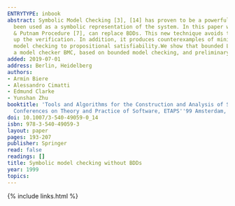 ```yaml
---
ENTRYTYPE: inbook
abstract: Symbolic Model Checking [3], [14] has proven to be a powerful technique for the verification of reactive systems. BDDs [2] have traditionally
  been used as a symbolic representation of the system. In this paper we show how boolean decision procedures, like St{\aa}lmarck's Method [16] or the Davis
  & Putnam Procedure [7], can replace BDDs. This new technique avoids the space blow up of BDDs, generates counterexamples much faster, and sometimes speeds
  up the verification. In addition, it produces counterexamples of minimal length. We introduce a bounded model checking procedure for LTL which reduces
  model checking to propositional satisfiability.We show that bounded LTL model checking can be done without a tableau construction. We have implemented
  a model checker BMC, based on bounded model checking, and preliminary results are presented.
added: 2019-07-01
address: Berlin, Heidelberg
authors:
- Armin Biere
- Alessandro Cimatti
- Edmund Clarke
- Yunshan Zhu
booktitle: 'Tools and Algorithms for the Construction and Analysis of Systems: 5th International Conference, TACAS''99 Held as Part of the Joint European
  Conferences on Theory and Practice of Software, ETAPS''99 Amsterdam, The Netherlands, March 22-28, 1999 Proceedings'
doi: 10.1007/3-540-49059-0_14
isbn: 978-3-540-49059-3
layout: paper
pages: 193-207
publisher: Springer
read: false
readings: []
title: Symbolic model checking without BDDs
year: 1999
topics:
---
```


{% include links.html %}
